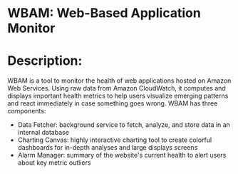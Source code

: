 WBAM: Web-Based Application Monitor
====


Description:
===
WBAM is a tool to monitor the health of web applications hosted on Amazon Web Services. Using raw data from Amazon CloudWatch, it computes and displays important health metrics to help users visualize emerging patterns and react immediately in case something goes wrong. WBAM has three components: 

* Data Fetcher: background service to fetch, analyze, and store data in an internal database
* Charting Canvas: highly interactive charting tool to create colorful dashboards for in-depth analyses and large displays screens
* Alarm Manager: summary of the website's current health to alert users about key metric outliers

